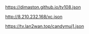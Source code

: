 https://dimaston.github.io/tv108.json

http://8.210.232.168/xc.json

https://tv.lan2wan.top/candymuj1.json